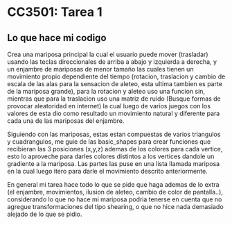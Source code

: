 # CC3501: Tarea 1

## Lo que hace mi codigo

Crea una mariposa principal la cual el usuario puede mover (trasladar) usando las teclas direccionales de arriba a abajo y izquierda a derecha,  y un enjambre de mariposas de menor tamaño
las cuales tienen un movimiento propio dependiente del tiempo (rotacion, traslacion y cambio de escala de las alas para la sensacion de aleteo, esta ultima tambien es parte de la mariposa grande), para la rotacion y aleteo uso una funcion sin, mientras que para la traslacion uso una matriz de ruido (Busque formas de provocar aleatoridad en internet) la cual luego de varios juegos con los valores de esta dio como resultado un movimiento natural y diferente para cada una de las mariposas del enjambre.

Siguiendo con las mariposas, estas estan compuestas de varios triangulos y cuadrangulos, me guie de las basic_shapes para crear funciones que recibieran las 3 posiciones (x,y,z) ademas de los colores para cada vertice, esto lo aproveche para darles colores distintos a los vertices dandole un gradiente a la mariposa. Las partes las puse en una lista llamada mariposa en la cual luego itero para darle el movimiento descrito anteriormente.

En general mi tarea hace todo lo que se pide que haga ademas de lo extra (el enjambre, movimientos, ilusion de aleteo, cambio de color de pantalla..), considerando lo que no hace mi mariposa podria tenerse en cuenta que no agregue transformaciones del tipo shearing, o que no hice nada demasiado alejado de lo que se pidio.

